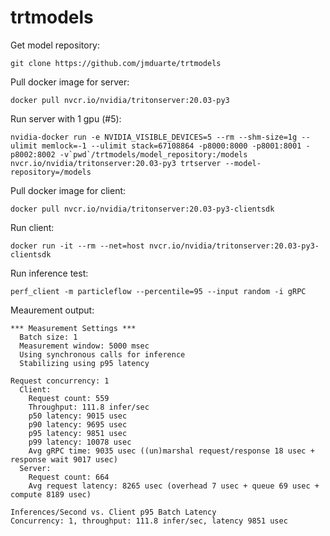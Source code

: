 # trtmodels

Get model repository:
```
git clone https://github.com/jmduarte/trtmodels
```

Pull docker image for server:
```
docker pull nvcr.io/nvidia/tritonserver:20.03-py3
```

Run server with 1 gpu (#5):
```
nvidia-docker run -e NVIDIA_VISIBLE_DEVICES=5 --rm --shm-size=1g --ulimit memlock=-1 --ulimit stack=67108864 -p8000:8000 -p8001:8001 -p8002:8002 -v`pwd`/trtmodels/model_repository:/models nvcr.io/nvidia/tritonserver:20.03-py3 trtserver --model-repository=/models
```

Pull docker image for client:
```
docker pull nvcr.io/nvidia/tritonserver:20.03-py3-clientsdk
```

Run client:
```
docker run -it --rm --net=host nvcr.io/nvidia/tritonserver:20.03-py3-clientsdk
```

Run inference test:
```
perf_client -m particleflow --percentile=95 --input random -i gRPC
```

Meaurement output:
```
*** Measurement Settings ***
  Batch size: 1
  Measurement window: 5000 msec
  Using synchronous calls for inference
  Stabilizing using p95 latency

Request concurrency: 1
  Client: 
    Request count: 559
    Throughput: 111.8 infer/sec
    p50 latency: 9015 usec
    p90 latency: 9695 usec
    p95 latency: 9851 usec
    p99 latency: 10078 usec
    Avg gRPC time: 9035 usec ((un)marshal request/response 18 usec + response wait 9017 usec)
  Server: 
    Request count: 664
    Avg request latency: 8265 usec (overhead 7 usec + queue 69 usec + compute 8189 usec)

Inferences/Second vs. Client p95 Batch Latency
Concurrency: 1, throughput: 111.8 infer/sec, latency 9851 usec
```